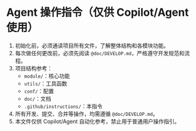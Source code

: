 # Agent 操作指令（仅供 Copilot/Agent 使用）

1. 初始化前，必须通读项目所有文件，了解整体结构和各模块功能。
2. 每次做任何更改前，必须先阅读 `@doc/DEVELOP.md`，严格遵守开发规范和流程。
3. 项目结构参考：
   - `module/`：核心功能
   - `utils/`：工具函数
   - `conf/`：配置
   - `doc/`：文档
   - `.github/instructions/`：本指令
4. 所有开发、提交、合并等操作，均需遵循 `@doc/DEVELOP.md`。
5. 本文件仅供 Copilot/Agent 自动化参考，禁止用于普通用户操作指引。
